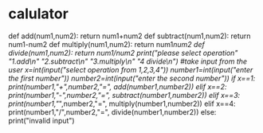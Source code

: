 # calulator
def add(num1,num2):
    return num1+num2
def subtract(num1,num2):
    return num1-num2
def multiply(num1,num2):
    return num1*num2
def divide(num1,num2):
    return num1/num2
print("please select operation"
      "1.add\n"
       "2.subtract\n"
       "3.multiply\n"
       "4 divide\n")
#take input from the user
x=int(input("select operation from 1,2,3,4"))
number1=int(input("enter the first number"))
number2=int(input("enter the second number"))
if x==1:
    print(number1,"+",number2,"=", add(number1,number2))
elif x==2:
    print(number1,"-",number2,"=", subtract(number1,number2))
elif x==3:
    print(number1,"*",number2,"=", multiply(number1,number2))
elif x==4:
    print(number1,"/",number2,"=", divide(number1,number2))
else:
    print("invalid input")
